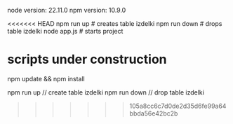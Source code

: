 node version: 22.11.0
npm version: 10.9.0

<<<<<<< HEAD
npm run up          # creates table izdelki
npm run down        # drops table izdelki
node app.js         # starts project

scripts under construction
=======
npm update && npm install

npm run up          // create table izdelki
npm run down        // drop table izdelki

>>>>>>> 105a8cc6c7d0de2d35d6fe99a64bbda56e42bc2b
